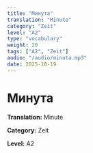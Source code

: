 ```yaml
---
title: "Минута"
translation: "Minute"
category: "Zeit"
level: "A2"
type: "vocabulary"
weight: 20
tags: ["A2", "Zeit"]
audio: "/audio/minuta.mp3"
date: 2025-10-19
---
```


# Минута

**Translation:** Minute

**Category:** Zeit

**Level:** A2

